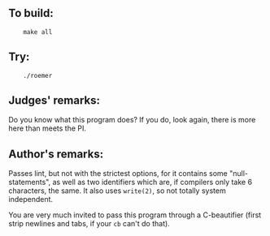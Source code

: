 ## To build:

``` <!---sh-->
    make all
```


## Try:

``` <!---sh-->
    ./roemer
```


## Judges' remarks:

Do you know what this program does?  If you do, look again, there is more here
than meets the PI.


## Author's remarks:

Passes lint, but not with the strictest options, for it contains some
"null-statements", as well as two identifiers which are, if compilers only take 6
characters, the same.  It also uses `write(2)`, so not totally system
independent.

You are very much invited to pass this program through a C-beautifier (first
strip newlines and tabs, if your `cb` can't do that).


<!--

    Copyright © 1984-2024 by Landon Curt Noll. All Rights Reserved.

    You are free to share and adapt this file under the terms of this license:

        Creative Commons Attribution-ShareAlike 4.0 International (CC BY-SA 4.0)

    For more information, see:

        https://creativecommons.org/licenses/by-sa/4.0/

-->
